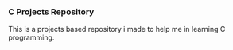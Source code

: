 ### **C Projects Repository** ###

  This is a projects based repository i made to help me in learning C programming.
